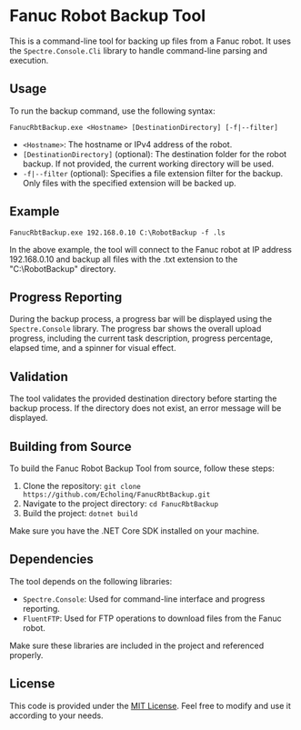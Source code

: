 # Fanuc Robot Backup Tool

This is a command-line tool for backing up files from a Fanuc robot. It uses the `Spectre.Console.Cli` library to handle command-line parsing and execution.

## Usage

To run the backup command, use the following syntax:

`FanucRbtBackup.exe <Hostname> [DestinationDirectory] [-f|--filter]`
  
- `<Hostname>`: The hostname or IPv4 address of the robot.
- `[DestinationDirectory]` (optional): The destination folder for the robot backup. If not provided, the current working directory will be used.
- `-f|--filter` (optional): Specifies a file extension filter for the backup. Only files with the specified extension will be backed up.

## Example

 `FanucRbtBackup.exe 192.168.0.10 C:\RobotBackup -f .ls` 
  
In the above example, the tool will connect to the Fanuc robot at IP address 192.168.0.10 and backup all files with the .txt extension to the "C:\RobotBackup" directory.

## Progress Reporting

During the backup process, a progress bar will be displayed using the `Spectre.Console` library. The progress bar shows the overall upload progress, including the current task description, progress percentage, elapsed time, and a spinner for visual effect.

## Validation

The tool validates the provided destination directory before starting the backup process. If the directory does not exist, an error message will be displayed.

## Building from Source

To build the Fanuc Robot Backup Tool from source, follow these steps:

1. Clone the repository: `git clone https://github.com/Echolinq/FanucRbtBackup.git`
2. Navigate to the project directory: `cd FanucRbtBackup`
3. Build the project: `dotnet build`

Make sure you have the .NET Core SDK installed on your machine.

## Dependencies

The tool depends on the following libraries:

- `Spectre.Console`: Used for command-line interface and progress reporting.
- `FluentFTP`: Used for FTP operations to download files from the Fanuc robot.

Make sure these libraries are included in the project and referenced properly.

## License

This code is provided under the [MIT License](https://opensource.org/licenses/MIT). Feel free to modify and use it according to your needs.
